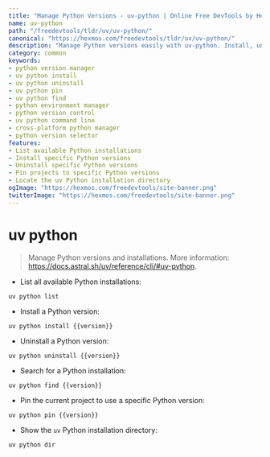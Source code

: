```yaml
---
title: "Manage Python Versions - uv-python | Online Free DevTools by Hexmos"
name: uv-python
path: "/freedevtools/tldr/uv/uv-python/"
canonical: "https://hexmos.com/freedevtools/tldr/uv/uv-python/"
description: "Manage Python versions easily with uv-python. Install, uninstall, and pin specific Python versions for your projects. Free online tool, no registration required."
category: common
keywords:
- python version manager
- uv python install
- uv python uninstall
- uv python pin
- uv python find
- python environment manager
- python version control
- uv python command line
- cross-platform python manager
- python version selector
features:
- List available Python installations
- Install specific Python versions
- Uninstall specific Python versions
- Pin projects to specific Python versions
- Locate the uv Python installation directory
ogImage: "https://hexmos.com/freedevtools/site-banner.png"
twitterImage: "https://hexmos.com/freedevtools/site-banner.png"
---
```


# uv python

> Manage Python versions and installations.
> More information: <https://docs.astral.sh/uv/reference/cli/#uv-python>.

- List all available Python installations:

`uv python list`

- Install a Python version:

`uv python install {{version}}`

- Uninstall a Python version:

`uv python uninstall {{version}}`

- Search for a Python installation:

`uv python find {{version}}`

- Pin the current project to use a specific Python version:

`uv python pin {{version}}`

- Show the `uv` Python installation directory:

`uv python dir`

